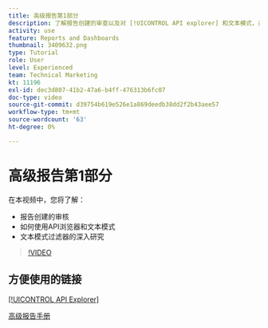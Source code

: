 ```yaml
---
title: 高级报告第1部分
description: 了解报告创建的审查以及对 [!UICONTROL API explorer] 和文本模式，并对文本模式过滤器进行了深入的研究。
activity: use
feature: Reports and Dashboards
thumbnail: 3409632.png
type: Tutorial
role: User
level: Experienced
team: Technical Marketing
kt: 11196
exl-id: dec3d807-41b2-47a6-b4ff-476313b6fc07
doc-type: video
source-git-commit: d39754b619e526e1a869deedb38dd2f2b43aee57
workflow-type: tm+mt
source-wordcount: '63'
ht-degree: 0%

---
```


# 高级报告第1部分

在本视频中，您将了解：

* 报告创建的审核
* 如何使用API浏览器和文本模式
* 文本模式过滤器的深入研究

>[!VIDEO](https://video.tv.adobe.com/v/3409632/?quality=12)

## 方便使用的链接

[[!UICONTROL API Explorer]](https://developer.adobe.com/workfront/api-explorer/)

[高级报告手册](/help/assets/advanced-reporting-manual.pdf)
